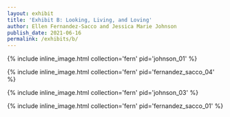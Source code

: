 ```yaml
---
layout: exhibit
title: 'Exhibit B: Looking, Living, and Loving'
author: Ellen Fernandez-Sacco and Jessica Marie Johnson
publish_date: 2021-06-16
permalink: /exhibits/b/
---
```


{% include inline_image.html collection='fern' pid='johnson_01' %}

{% include inline_image.html collection='fern' pid='fernandez_sacco_04' %}

{% include inline_image.html collection='fern' pid='johnson_03' %}

{% include inline_image.html collection='fern' pid='fernandez_sacco_01' %}
